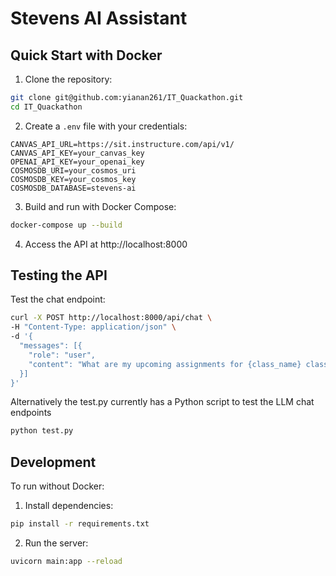 # Stevens AI Assistant

## Quick Start with Docker

1. Clone the repository:
```bash
git clone git@github.com:yianan261/IT_Quackathon.git
cd IT_Quackathon
```

2. Create a `.env` file with your credentials:
```env
CANVAS_API_URL=https://sit.instructure.com/api/v1/
CANVAS_API_KEY=your_canvas_key
OPENAI_API_KEY=your_openai_key
COSMOSDB_URI=your_cosmos_uri
COSMOSDB_KEY=your_cosmos_key
COSMOSDB_DATABASE=stevens-ai
```

3. Build and run with Docker Compose:
```bash
docker-compose up --build
```

4. Access the API at http://localhost:8000

## Testing the API

Test the chat endpoint:
```bash
curl -X POST http://localhost:8000/api/chat \
-H "Content-Type: application/json" \
-d '{
  "messages": [{
    "role": "user",
    "content": "What are my upcoming assignments for {class_name} class?"
  }]
}'
```
Alternatively the test.py currently has a Python script to test the LLM chat endpoints
```bash
python test.py
```

## Development

To run without Docker:

1. Install dependencies:
```bash
pip install -r requirements.txt
```

2. Run the server:
```bash
uvicorn main:app --reload
```
```


